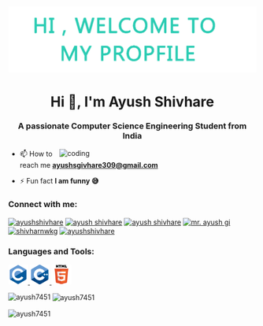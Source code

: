 ![log](https://github.com/Ayush7451/Ayush7451/blob/main/welcome%20to%20github.gif)
<h1 align="center">Hi 👋, I'm Ayush Shivhare</h1>
<h3 align="center">A passionate Computer Science Engineering Student from India</h3>

<img align="right" alt="coding" width="400" src="https://media2.giphy.com/media/qgQUggAC3Pfv687qPC/giphy.gif">

- 📫 How to reach me **ayushsgivhare309@gmail.com**

- ⚡ Fun fact **I am funny 😅**

<h3 align="left">Connect with me:</h3>
<p align="left">
<a href="https://twitter.com/ayushshivhare" target="blank"><img align="center" src="https://raw.githubusercontent.com/rahuldkjain/github-profile-readme-generator/master/src/images/icons/Social/twitter.svg" alt="ayushshivhare" height="30" width="40" /></a>
<a href="https://linkedin.com/in/ayush shivhare" target="blank"><img align="center" src="https://raw.githubusercontent.com/rahuldkjain/github-profile-readme-generator/master/src/images/icons/Social/linked-in-alt.svg" alt="ayush shivhare" height="30" width="40" /></a>
<a href="https://fb.com/ayush shivhare" target="blank"><img align="center" src="https://raw.githubusercontent.com/rahuldkjain/github-profile-readme-generator/master/src/images/icons/Social/facebook.svg" alt="ayush shivhare" height="30" width="40" /></a>
<a href="https://instagram.com/mr. ayush gi" target="blank"><img align="center" src="https://raw.githubusercontent.com/rahuldkjain/github-profile-readme-generator/master/src/images/icons/Social/instagram.svg" alt="mr. ayush gi" height="30" width="40" /></a>
<a href="https://auth.geeksforgeeks.org/user/shivharnwkg" target="blank"><img align="center" src="https://raw.githubusercontent.com/rahuldkjain/github-profile-readme-generator/master/src/images/icons/Social/geeks-for-geeks.svg" alt="shivharnwkg" height="30" width="40" /></a>
<a href="https://discord.gg/ayushshivhare" target="blank"><img align="center" src="https://raw.githubusercontent.com/rahuldkjain/github-profile-readme-generator/master/src/images/icons/Social/discord.svg" alt="ayushshivhare" height="30" width="40" /></a>
</p>

<h3 align="left">Languages and Tools:</h3>
<p align="left"> <a href="https://www.cprogramming.com/" target="_blank" rel="noreferrer"> <img src="https://raw.githubusercontent.com/devicons/devicon/master/icons/c/c-original.svg" alt="c" width="40" height="40"/> </a> <a href="https://www.w3schools.com/cpp/" target="_blank" rel="noreferrer"> <img src="https://raw.githubusercontent.com/devicons/devicon/master/icons/cplusplus/cplusplus-original.svg" alt="cplusplus" width="40" height="40"/> </a> <a href="https://www.w3.org/html/" target="_blank" rel="noreferrer"> <img src="https://raw.githubusercontent.com/devicons/devicon/master/icons/html5/html5-original-wordmark.svg" alt="html5" width="40" height="40"/> </a> </p>

<p><img align="left" src="https://github-readme-stats.vercel.app/api/top-langs?username=ayush7451&show_icons=true&locale=en&layout=compact" alt="ayush7451" /></p>

<p>&nbsp;<img align="center" src="https://github-readme-stats.vercel.app/api?username=ayush7451&show_icons=true&locale=en" alt="ayush7451" /></p>

<p><img align="center" src="https://github-readme-streak-stats.herokuapp.com/?user=ayush7451&" alt="ayush7451" /></p>
